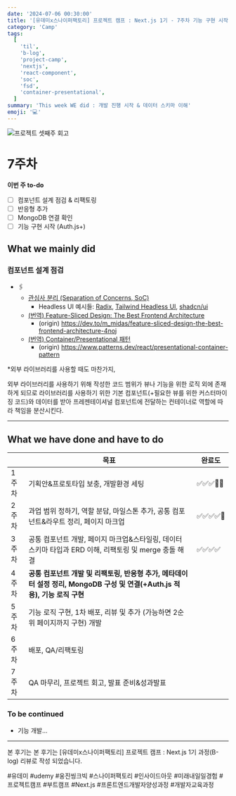 ```yaml
---
date: '2024-07-06 00:30:00'
title: '[유데미x스나이퍼팩토리] 프로젝트 캠프 : Next.js 1기 - 7주차 기능 구현 시작?'
category: 'Camp'
tags:
  [
    'til',
    'b-log',
    'project-camp',
    'nextjs',
    'react-component',
    'soc',
    'fsd',
    'container-presentational',
  ]
summary: 'This week WE did : 개발 진행 시작 & 데이터 스키마 이해'
emoji: '💻'
---
```


![프로젝트 셋째주 회고](./thenextjs-week-6-cover.png)

# 7주차

**이번 주 to-do**

- [ ] 컴포넌트 설계 점검 & 리팩토링
- [ ] 반응형 추가
- [ ] MongoDB 연결 확인
- [ ] 기능 구현 시작 (Auth.js+)

## What we mainly did

### 컴포넌트 설계 점검

- 🖇️
  - [관심사 분리 (Separation of Concerns, SoC)](https://ko.wikipedia.org/wiki/%EA%B4%80%EC%8B%AC%EC%82%AC_%EB%B6%84%EB%A6%AC)
    - Headless UI 예시들: [Radix](https://www.radix-ui.com/primitives/docs/overview/introduction), [Tailwind Headless UI](https://github.com/tailwindlabs/headlessui), [shadcn/ui](https://ui.shadcn.com/docs)
  - [(번역) Feature-Sliced Design: The Best Frontend Architecture](https://emewjin.github.io/feature-sliced-design/)
    - (origin) https://dev.to/m_midas/feature-sliced-design-the-best-frontend-architecture-4noj
  - [(번역) Container/Presentational 패턴](https://patterns-dev-kr.github.io/design-patterns/container-presentational-pattern/)
    - (origin) https://www.patterns.dev/react/presentational-container-pattern

\*외부 라이브러리를 사용할 때도 마찬가지,

외부 라이브러리를 사용하기 위해 작성한 코드 범위가 뷰나 기능을 위한 로직 외에 존재하게 되므로 라이브러리를 사용하기 위한 기본 컴포넌트(+필요한 뷰를 위한 커스터마이징 코드)와 데이터를 받아 프레젠테이셔널 컴포넌트에 전달하는 컨테이너로 역할에 따라 책임을 분산시킨다.

---

## What we have done and have to do

|       | 목표                                                                                                                       | 완료도     |
| ----- | -------------------------------------------------------------------------------------------------------------------------- | ---------- |
| 1주차 | 기획안&프로토타입 보충, 개발환경 세팅                                                                                      | ✅✅✅🔲🔲 |
| 2주차 | 과업 범위 정하기, 역할 분담, 마일스톤 추가, 공통 컴포넌트&라우트 정리, 페이지 마크업                                       | ✅✅✅✅🔲 |
| 3주차 | 공통 컴포넌트 개발, 페이지 마크업&스타일링, 데이터 스키마 타입과 ERD 이해, 리팩토링 및 merge 충돌 해결                     | ✅✅✅✅   |
| 4주차 | **공통 컴포넌트 개발 및 리팩토링, 반응형 추가, 메타데이터 설정 정리, MongoDB 구성 및 연결(+Auth.js 적용), 기능 로직 구현** |            |
| 5주차 | 기능 로직 구현, 1차 배포, 리뷰 및 추가 (가능하면 2순위 페이지까지 구현) 개발                                               |            |
| 6주차 | 배포, QA/리팩토링                                                                                                          |            |
| 7주차 | QA 마무리, 프로젝트 회고, 발표 준비&성과발표                                                                               |            |

### To be continued

- 기능 개발...

---

본 후기는 본 후기는 [유데미x스나이퍼팩토리] 프로젝트 캠프 : Next.js 1기 과정(B-log) 리뷰로 작성 되었습니다.

#유데미 #udemy #웅진씽크빅 #스나이퍼팩토리 #인사이드아웃 #미래내일일경험 #프로젝트캠프 #부트캠프 #Next.js #프론트엔드개발자양성과정 #개발자교육과정
